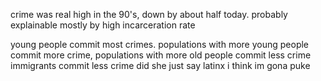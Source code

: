 crime was real high in the 90's, down by about half today. probably explainable mostly by high incarceration rate

young people commit most crimes. populations with more young people commit more crime, populations with more old people commit less crime
immigrants commit less crime
did she just say latinx i think im gona puke
